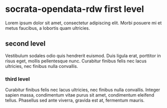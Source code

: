 # socrata-opendata-rdw first level

Lorem ipsum dolor sit amet, consectetur adipiscing elit. Morbi posuere mi et metus faucibus, a lobortis quam ultricies.

## second level

Vestibulum sodales odio quis hendrerit euismod. Duis ligula erat, porttitor in risus eget, mollis pellentesque nunc. Curabitur finibus felis nec lacus ultricies, nec finibus nulla convallis.

### third level

Curabitur finibus felis nec lacus ultricies, nec finibus nulla convallis. Integer sapien massa, condimentum vitae purus sit amet, condimentum eleifend tellus. Phasellus sed ante viverra, gravida est at, fermentum mauris.
